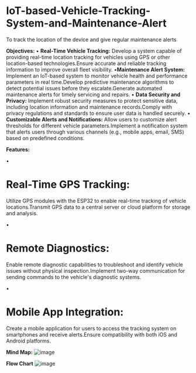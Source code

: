 # IoT-based-Vehicle-Tracking-System-and-Maintenance-Alert

To track the location of the device and give regular maintenance alerts

**Objectives:**
• **Real-Time Vehicle Tracking:** Develop a system capable of providing real-time location tracking for vehicles using GPS or other location-based technologies.Ensure accurate and reliable tracking information to improve overall fleet visibility.
•**Maintenance Alert System:** Implement an IoT-based system to monitor vehicle health and performance parameters in real time.Develop predictive maintenance algorithms to detect potential issues before they escalate.Generate automated maintenance alerts for timely servicing and repairs.
•	**Data Security and Privacy:** Implement robust security measures to protect sensitive data, including location information and maintenance records.Comply with privacy regulations and standards to ensure user data is handled securely.
•	**Customizable Alerts and Notifications:** Allow users to customize alert thresholds for different vehicle parameters.Implement a notification system that alerts users through various channels (e.g., mobile apps, email, SMS) based on predefined conditions.

**Features:**
<p>•	<h1>Real-Time GPS Tracking:</h1> Utilize GPS modules with the ESP32 to enable real-time tracking of vehicle locations.Transmit GPS data to a central server or cloud platform for storage and analysis.</p>
<p>•	<h1>Remote Diagnostics:</h1> Enable remote diagnostic capabilities to troubleshoot and identify vehicle issues without physical inspection.Implement two-way communication for sending commands to the vehicle's diagnostic systems.</p>
<p>•	<h1>Mobile App Integration:</h1> Create a mobile application for users to access the tracking system on smartphones and receive alerts.Ensure compatibility with both iOS and Android platforms.</p>

**Mind Map:**
![image](https://github.com/bharadwaj114/IoT-based-Vehicle-Tracking-System-and-Maintenance-Alert/assets/153083069/bb96de98-1d15-432c-a257-684a9995337f)

**Flow Chart**
![image](https://github.com/bharadwaj114/IoT-based-Vehicle-Tracking-System-and-Maintenance-Alert/assets/153083069/eb95f7da-309c-492f-ba75-ef2a3968c32d)
















